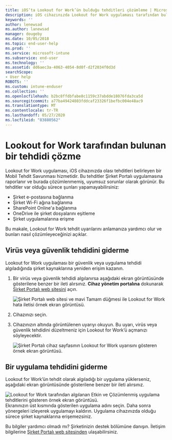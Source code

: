 ```yaml
---
title: iOS’ta Lookout for Work’ün bulduğu tehditleri çözümleme | Microsoft Docs
description: iOS cihazınızda Lookout for Work uygulaması tarafından bulunan bir tehdidi nasıl düzelteceğinizi öğrenin.
keywords: ''
author: lenewsad
ms.author: lanewsad
manager: dougeby
ms.date: 10/05/2018
ms.topic: end-user-help
ms.prod: ''
ms.service: microsoft-intune
ms.subservice: end-user
ms.technology: ''
ms.assetid: dd6aec3a-4063-4054-8d0f-d2f2034f0d3d
searchScope:
- User help
ROBOTS: ''
ms.custom: intune-enduser
ms.collection: ''
ms.openlocfilehash: b2bc8ffdbfabe8c1159c37abdde18076fda3ca5d
ms.sourcegitcommit: a77ba49424803fddcaf23326f1befbc004e48ac9
ms.translationtype: MT
ms.contentlocale: tr-TR
ms.lasthandoff: 05/27/2020
ms.locfileid: "83880562"
---
```

# <a name="resolve-a-threat-found-by-lookout-for-work"></a>Lookout for Work tarafından bulunan bir tehdidi çözme  

Lookout for Work uygulaması, iOS cihazınızda olası tehditleri belirleyen bir Mobil Tehdit Savunması hizmetidir. Bu tehditler Şirket Portalı uygulamasına raporlanır ve burada çözümlenmemiş, uyumsuz sorunlar olarak görünür. Bu tehditler var olduğu sürece şunları yapamayabilirsiniz:

* Şirket e-postasına bağlanma
* Şirket Wi-Fi ağına bağlanma
* SharePoint Online'a bağlanma
* OneDrive ile şirket dosyalarını eşitleme
* Şirket uygulamalarına erişme

Bu makale, Lookout for Work tehdit uyarılarını anlamanıza yardımcı olur ve bunları nasıl çözümleyeceğinizi açıklar. 

## <a name="troubleshoot-virus-or-security-threat"></a>Virüs veya güvenlik tehdidini giderme  
Lookout for Work uygulaması bir güvenlik veya uygulama tehdidi algıladığında şirket kaynaklarına yeniden erişim kazanın.  

1. Bir virüs veya güvenlik tehdidi algılanırsa aşağıdaki ekran görüntüsünde gösterilene benzer bir ileti alırsınız. **Cihaz yönetim portalına** dokunarak [Şirket Portalı web sitesini](https://portal.manage.microsoft.com/devices) açın.  

    ![Şirket Portalı web sitesi ve mavi Tamam düğmesi ile Lookout for Work hata iletisi örnek ekran görüntüsü.](./media/mtd-go-to-device-management-portal-android.png)  

2. Cihazınızı seçin.  
3. Cihazınızın altında görüntülenen uyarıyı okuyun. Bu uyarı, virüs veya güvenlik tehdidini düzeltmeniz için Lookout for Work’ü açmanızı söyleyecektir.     

    ![Şirket Portalı cihaz sayfasının Lookout for Work uyarısını gösteren örnek ekran görüntüsü.](./media/CP-lookout-virus-banner-1808.png)  

## <a name="troubleshoot-an-app-threat"></a>Bir uygulama tehdidini giderme   
Lookout for Work’ün tehdit olarak algıladığı bir uygulama yüklerseniz, aşağıdaki ekran görüntüsünde gösterilene benzer bir ileti alırsınız.  

![Lookout for Work tarafından algılanan Etkin ve Çözümlenmiş uygulama tehditlerini gösteren örnek ekran görüntüsü.](./media/ios-lfw-threat-example.png)    
Ekranınızın üst kısmında gösterilen uygulama adını seçin. Daha sonra yönergeleri izleyerek uygulamayı kaldırın. Uygulama cihazınızda olduğu sürece şirket kaynaklarına erişemezsiniz.    

Bu bilgiler yardımcı olmadı mı? Şirketinizin destek bölümüne danışın. İletişim bilgilerine [Şirket Portalı web sitesinden](https://go.microsoft.com/fwlink/?linkid=2010980) ulaşabilirsiniz.    


